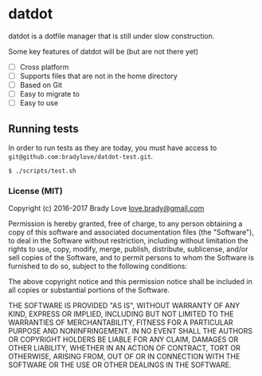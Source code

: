 # datdot

datdot is a dotfile manager that is still under slow construction.

Some key features of datdot will be (but are not there yet)

- [ ] Cross platform
- [ ] Supports files that are not in the home directory
- [ ] Based on Git
- [ ] Easy to migrate to
- [ ] Easy to use

## Running tests

In order to run tests as they are today, you must have access to
`git@github.com:bradylove/datdot-test.git`.

```
$ ./scripts/test.sh
```

### License (MIT)

Copyright (c) 2016-2017 Brady Love <love.brady@gmail.com>

Permission is hereby granted, free of charge, to any person obtaining a copy of
this software and associated documentation files (the "Software"), to deal in
the Software without restriction, including without limitation the rights to
use, copy, modify, merge, publish, distribute, sublicense, and/or sell copies
of the Software, and to permit persons to whom the Software is furnished to do
so, subject to the following conditions:

The above copyright notice and this permission notice shall be included in all
copies or substantial portions of the Software.

THE SOFTWARE IS PROVIDED "AS IS", WITHOUT WARRANTY OF ANY KIND, EXPRESS OR
IMPLIED, INCLUDING BUT NOT LIMITED TO THE WARRANTIES OF MERCHANTABILITY, FITNESS
FOR A PARTICULAR PURPOSE AND NONINFRINGEMENT. IN NO EVENT SHALL THE AUTHORS OR
COPYRIGHT HOLDERS BE LIABLE FOR ANY CLAIM, DAMAGES OR OTHER LIABILITY, WHETHER
IN AN ACTION OF CONTRACT, TORT OR OTHERWISE, ARISING FROM, OUT OF OR IN
CONNECTION WITH THE SOFTWARE OR THE USE OR OTHER DEALINGS IN THE SOFTWARE.
